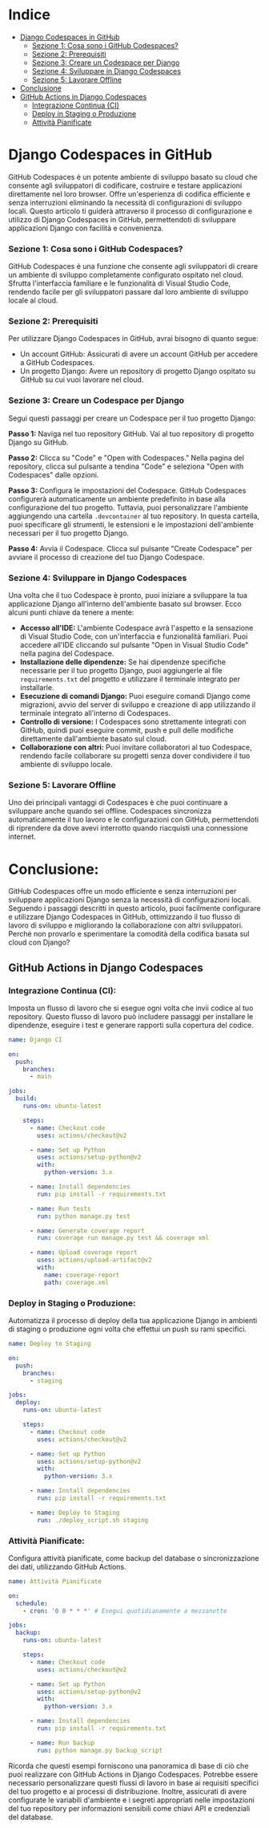 # Indice
- [Django Codespaces in GitHub](#django-codespaces-in-github)
  - [Sezione 1: Cosa sono i GitHub Codespaces?](#sezione-1-cosa-sono-i-github-codespaces)
  - [Sezione 2: Prerequisiti](#sezione-2-prerequisiti)
  - [Sezione 3: Creare un Codespace per Django](#sezione-3-creare-un-codespace-per-django)
  - [Sezione 4: Sviluppare in Django Codespaces](#sezione-4-sviluppare-in-django-codespaces)
  - [Sezione 5: Lavorare Offline](#sezione-5-lavorare-offline)
- [Conclusione](#conclusione)
- [GitHub Actions in Django Codespaces](#github-actions-in-django-codespaces)
  - [Integrazione Continua (CI)](#integrazione-continua-ci)
  - [Deploy in Staging o Produzione](#deploy-in-staging-o-produzione)
  - [Attività Pianificate](#attività-pianificate)

# Django Codespaces in GitHub

GitHub Codespaces è un potente ambiente di sviluppo basato su cloud che consente agli sviluppatori di codificare, costruire e testare applicazioni direttamente nel loro browser. Offre un'esperienza di codifica efficiente e senza interruzioni eliminando la necessità di configurazioni di sviluppo locali. Questo articolo ti guiderà attraverso il processo di configurazione e utilizzo di Django Codespaces in GitHub, permettendoti di sviluppare applicazioni Django con facilità e convenienza.

### Sezione 1: Cosa sono i GitHub Codespaces?
GitHub Codespaces è una funzione che consente agli sviluppatori di creare un ambiente di sviluppo completamente configurato ospitato nel cloud. Sfrutta l'interfaccia familiare e le funzionalità di Visual Studio Code, rendendo facile per gli sviluppatori passare dal loro ambiente di sviluppo locale al cloud.

### Sezione 2: Prerequisiti
Per utilizzare Django Codespaces in GitHub, avrai bisogno di quanto segue:

- Un account GitHub: Assicurati di avere un account GitHub per accedere a GitHub Codespaces.
- Un progetto Django: Avere un repository di progetto Django ospitato su GitHub su cui vuoi lavorare nel cloud.

### Sezione 3: Creare un Codespace per Django
Segui questi passaggi per creare un Codespace per il tuo progetto Django:

**Passo 1:** Naviga nel tuo repository GitHub.
Vai al tuo repository di progetto Django su GitHub.

**Passo 2:** Clicca su "Code" e "Open with Codespaces."
Nella pagina del repository, clicca sul pulsante a tendina "Code" e seleziona "Open with Codespaces" dalle opzioni.

**Passo 3:** Configura le impostazioni del Codespace.
GitHub Codespaces configurerà automaticamente un ambiente predefinito in base alla configurazione del tuo progetto. Tuttavia, puoi personalizzare l'ambiente aggiungendo una cartella `.devcontainer` al tuo repository. In questa cartella, puoi specificare gli strumenti, le estensioni e le impostazioni dell'ambiente necessari per il tuo progetto Django.

**Passo 4:** Avvia il Codespace.
Clicca sul pulsante "Create Codespace" per avviare il processo di creazione del tuo Django Codespace.

### Sezione 4: Sviluppare in Django Codespaces
Una volta che il tuo Codespace è pronto, puoi iniziare a sviluppare la tua applicazione Django all'interno dell'ambiente basato sul browser. Ecco alcuni punti chiave da tenere a mente:

- **Accesso all'IDE:** L'ambiente Codespace avrà l'aspetto e la sensazione di Visual Studio Code, con un'interfaccia e funzionalità familiari. Puoi accedere all'IDE cliccando sul pulsante "Open in Visual Studio Code" nella pagina del Codespace.
- **Installazione delle dipendenze:** Se hai dipendenze specifiche necessarie per il tuo progetto Django, puoi aggiungerle al file `requirements.txt` del progetto e utilizzare il terminale integrato per installarle.
- **Esecuzione di comandi Django:** Puoi eseguire comandi Django come migrazioni, avvio del server di sviluppo e creazione di app utilizzando il terminale integrato all'interno di Codespaces.
- **Controllo di versione:** I Codespaces sono strettamente integrati con GitHub, quindi puoi eseguire commit, push e pull delle modifiche direttamente dall'ambiente basato sul cloud.
- **Collaborazione con altri:** Puoi invitare collaboratori al tuo Codespace, rendendo facile collaborare su progetti senza dover condividere il tuo ambiente di sviluppo locale.

### Sezione 5: Lavorare Offline
Uno dei principali vantaggi di Codespaces è che puoi continuare a sviluppare anche quando sei offline. Codespaces sincronizza automaticamente il tuo lavoro e le configurazioni con GitHub, permettendoti di riprendere da dove avevi interrotto quando riacquisti una connessione internet.

# Conclusione:
GitHub Codespaces offre un modo efficiente e senza interruzioni per sviluppare applicazioni Django senza la necessità di configurazioni locali. Seguendo i passaggi descritti in questo articolo, puoi facilmente configurare e utilizzare Django Codespaces in GitHub, ottimizzando il tuo flusso di lavoro di sviluppo e migliorando la collaborazione con altri sviluppatori. Perché non provarlo e sperimentare la comodità della codifica basata sul cloud con Django?

## GitHub Actions in Django Codespaces

### Integrazione Continua (CI):
Imposta un flusso di lavoro che si esegue ogni volta che invii codice al tuo repository. Questo flusso di lavoro può includere passaggi per installare le dipendenze, eseguire i test e generare rapporti sulla copertura del codice.

```yaml
name: Django CI

on:
  push:
    branches:
      - main

jobs:
  build:
    runs-on: ubuntu-latest

    steps:
      - name: Checkout code
        uses: actions/checkout@v2

      - name: Set up Python
        uses: actions/setup-python@v2
        with:
          python-version: 3.x

      - name: Install dependencies
        run: pip install -r requirements.txt

      - name: Run tests
        run: python manage.py test

      - name: Generate coverage report
        run: coverage run manage.py test && coverage xml

      - name: Upload coverage report
        uses: actions/upload-artifact@v2
        with:
          name: coverage-report
          path: coverage.xml
```

### Deploy in Staging o Produzione:
Automatizza il processo di deploy della tua applicazione Django in ambienti di staging o produzione ogni volta che effettui un push su rami specifici.

```yaml
name: Deploy to Staging

on:
  push:
    branches:
      - staging

jobs:
  deploy:
    runs-on: ubuntu-latest

    steps:
      - name: Checkout code
        uses: actions/checkout@v2

      - name: Set up Python
        uses: actions/setup-python@v2
        with:
          python-version: 3.x

      - name: Install dependencies
        run: pip install -r requirements.txt

      - name: Deploy to Staging
        run: ./deploy_script.sh staging
```

### Attività Pianificate:
Configura attività pianificate, come backup del database o sincronizzazione dei dati, utilizzando GitHub Actions.

```yaml
name: Attività Pianificate

on:
  schedule:
    - cron: '0 0 * * *' # Esegui quotidianamente a mezzanotte

jobs:
  backup:
    runs-on: ubuntu-latest

    steps:
      - name: Checkout code
        uses: actions/checkout@v2

      - name: Set up Python
        uses: actions/setup-python@v2
        with:
          python-version: 3.x

      - name: Install dependencies
        run: pip install -r requirements.txt

      - name: Run backup
        run: python manage.py backup_script
```

Ricorda che questi esempi forniscono una panoramica di base di ciò che puoi realizzare con GitHub Actions in Django Codespaces. Potrebbe essere necessario personalizzare questi flussi di lavoro in base ai requisiti specifici del tuo progetto e ai processi di distribuzione. Inoltre, assicurati di avere configurate le variabili d'ambiente e i segreti appropriati nelle impostazioni del tuo repository per informazioni sensibili come chiavi API e credenziali del database.